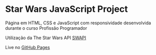 # Star Wars JavaScript Project

Página em HTML, CSS e JavaScript com responsividade desenvolvida durante o curso Profissão Programador

Utilização da The Star Wars API [SWAPI](https://swapi.dev/)

Live no [GitHub Pages](https://vanessamurer.github.io/Star-Wars-JS-project/)

